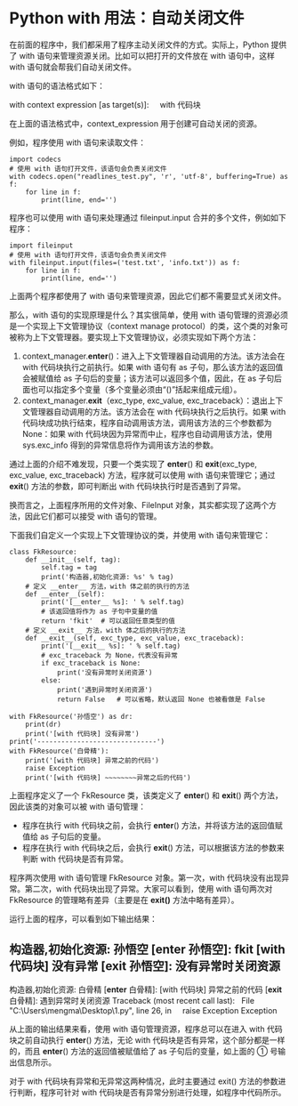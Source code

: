 # Python with 用法：自动关闭文件

在前面的程序中，我们都采用了程序主动关闭文件的方式。实际上，Python 提供了 with 语句来管理资源关闭。比如可以把打开的文件放在 with 语句中，这样 with 语句就会帮我们自动关闭文件。

with 语句的语法格式如下：

with context expression [as target(s)]:
    with 代码块

在上面的语法格式中，context_expression 用于创建可自动关闭的资源。

例如，程序使用 with 语句来读取文件：

```
import codecs
# 使用 with 语句打开文件，该语句会负责关闭文件
with codecs.open("readlines_test.py", 'r', 'utf-8', buffering=True) as f:
    for line in f:
        print(line, end='')
```

程序也可以使用 with 语句来处理通过 fileinput.input 合并的多个文件，例如如下程序：

```
import fileinput
# 使用 with 语句打开文件，该语句会负责关闭文件
with fileinput.input(files=('test.txt', 'info.txt')) as f:
    for line in f:
        print(line, end='')
```

上面两个程序都使用了 with 语句来管理资源，因此它们都不需要显式关闭文件。

那么，with 语句的实现原理是什么？其实很简单，使用 with 语句管理的资源必须是一个实现上下文管理协议（context manage protocol）的类，这个类的对象可被称为上下文管理器。要实现上下文管理协议，必须实现如下两个方法：

1.  context_manager.__enter__()：进入上下文管理器自动调用的方法。该方法会在 with 代码块执行之前执行。如果 with 语句有 as 子句，那么该方法的返回值会被赋值给 as 子句后的变量；该方法可以返回多个值，因此，在 as 子句后面也可以指定多个变量（多个变量必须由“()”括起来组成元组）。
2.  context_manager.__exit__（exc_type, exc_value, exc_traceback）：退出上下文管理器自动调用的方法。该方法会在 with 代码块执行之后执行。如果 with 代码块成功执行结束，程序自动调用该方法，调用该方法的三个参数都为 None：如果 with 代码块因为异常而中止，程序也自动调用该方法，使用 sys.exc_info 得到的异常信息将作为调用该方法的参数。

通过上面的介绍不难发现，只要一个类实现了 __enter__() 和 __exit__(exc_type, exc_value, exc_traceback) 方法，程序就可以使用 with 语句来管理它；通过 __exit__() 方法的参数，即可判断出 with 代码块执行时是否遇到了异常。

换而言之，上面程序所用的文件对象、FileInput 对象，其实都实现了这两个方法，因此它们都可以接受 with 语句的管理。

下面我们自定义一个实现上下文管理协议的类，并使用 with 语句来管理它：

```
class FkResource:
    def __init__(self, tag):
        self.tag = tag
        print('构造器,初始化资源: %s' % tag)
    # 定义 __enter__ 方法，with 体之前的执行的方法
    def __enter__(self):
        print('[__enter__ %s]: ' % self.tag)
        # 该返回值将作为 as 子句中变量的值
        return 'fkit'  # 可以返回任意类型的值
    # 定义 __exit__ 方法，with 体之后的执行的方法
    def __exit__(self, exc_type, exc_value, exc_traceback):
        print('[__exit__ %s]: ' % self.tag)
        # exc_traceback 为 None，代表没有异常
        if exc_traceback is None:
            print('没有异常时关闭资源')
        else:
            print('遇到异常时关闭资源')
            return False   # 可以省略，默认返回 None 也被看做是 False

with FkResource('孙悟空') as dr:
    print(dr)
    print('[with 代码块] 没有异常')
print('------------------------------')
with FkResource('白骨精'):
    print('[with 代码块] 异常之前的代码')
    raise Exception
    print('[with 代码块] ~~~~~~~~异常之后的代码')
```

上面程序定义了一个 FkResource 类，该类定义了 __enter__() 和 __exit__() 两个方法，因此该类的对象可以被 with 语句管理：

*   程序在执行 with 代码块之前，会执行 __enter__() 方法，并将该方法的返回值赋值给 as 子句后的变量。
*   程序在执行 with 代码块之后，会执行 __exit__() 方法，可以根据该方法的参数来判断 with 代码块是否有异常。

程序两次使用 with 语句管理 FkResource 对象。第一次，with 代码块没有出现异常。第二次，with 代码块出现了异常。大家可以看到，使用 with 语句两次对 FkResource 的管理略有差异（主要是在 __exit()__ 方法中略有差异）。

运行上面的程序，可以看到如下输出结果：

构造器,初始化资源: 孙悟空
[__enter__ 孙悟空]:
fkit
[with 代码块] 没有异常
[__exit__ 孙悟空]:
没有异常时关闭资源
------------------------------
构造器,初始化资源: 白骨精
[__enter__ 白骨精]:
[with 代码块] 异常之前的代码
[__exit__ 白骨精]:
遇到异常时关闭资源
Traceback (most recent call last):
  File "C:\Users\mengma\Desktop\1.py", line 26, in <module>
    raise Exception
Exception

从上面的输出结果来看，使用 with 语句管理资源，程序总可以在进入 with 代码块之前自动执行 __enter__() 方法，无论 with 代码块是否有异常，这个部分都是一样的，而且 __enter__() 方法的返回值被赋值给了 as 子句后的变量，如上面的 ① 号输出信息所示。

对于 with 代码块有异常和无异常这两种情况，此时主要通过 exit() 方法的参数进行判断，程序可针对 with 代码块是否有异常分别进行处理，如程序中代码所示。